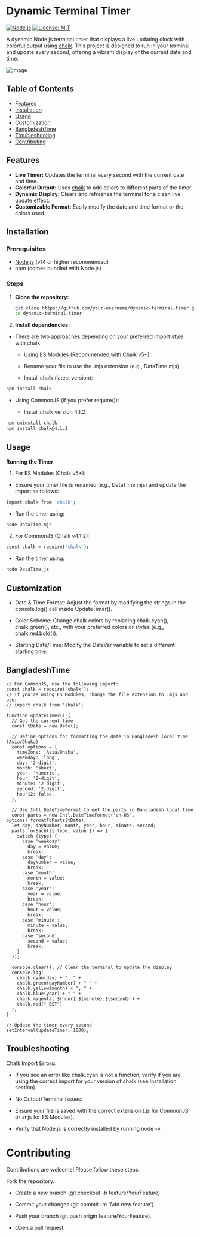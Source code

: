 # Dynamic Terminal Timer

[![Node.js](https://img.shields.io/badge/Node.js-%3E%3D14-brightgreen)](https://nodejs.org/) [![License: MIT](https://img.shields.io/badge/License-MIT-yellow.svg)](LICENSE)

A dynamic Node.js terminal timer that displays a live updating clock with colorful output using [chalk](https://github.com/chalk/chalk). This project is designed to run in your terminal and update every second, offering a vibrant display of the current date and time.

![image](https://github.com/user-attachments/assets/062da137-d85b-4dee-84d9-0f560786d51b)


## Table of Contents

- [Features](#features)
- [Installation](#installation)
- [Usage](#usage)
- [Customization](#customization)
- [BangladeshTime](#BangladeshTime)
- [Troubleshooting](#troubleshooting)
- [Contributing](#contributing)


## Features

- **Live Timer:** Updates the terminal every second with the current date and time.
- **Colorful Output:** Uses [chalk](https://github.com/chalk/chalk) to add colors to different parts of the timer.
- **Dynamic Display:** Clears and refreshes the terminal for a clean live update effect.
- **Customizable Format:** Easily modify the date and time format or the colors used.

## Installation

### Prerequisites

- [Node.js](https://nodejs.org/) (v14 or higher recommended)
- npm (comes bundled with Node.js)

### Steps

1. **Clone the repository:**
   ```bash
   git clone https://github.com/your-username/dynamic-terminal-timer.git
   cd dynamic-terminal-timer

2. **Install dependencies:**

- There are two approaches depending on your preferred import style with chalk:

   - Using ES Modules (Recommended with Chalk v5+):
   
   - Rename your file to use the .mjs extension (e.g., DataTime.mjs).
   
   - Install chalk (latest version):
```bash
npm install chalk
```

- Using CommonJS (if you prefer require()):

   - Install chalk version 4.1.2:
```bash
npm uninstall chalk
npm install chalk@4.1.2
```

## Usage
**Running the Timer**
 1. For ES Modules (Chalk v5+):
   - Ensure your timer file is renamed (e.g., DataTime.mjs) and update the import as follows:
```bash
import chalk from 'chalk';
```
- Run the timer using:
```bash
node DataTime.mjs
```
2. For CommonJS (Chalk v4.1.2):
```bash
const chalk = require('chalk');
```
   - Run the timer using:
```bash
node DataTime.js
```
## Customization
- Date & Time Format:
Adjust the format by modifying the strings in the console.log() call inside UpdateTimer().

- Color Scheme:
Change chalk colors by replacing chalk.cyan(), chalk.green(), etc., with your preferred colors or styles (e.g., chalk.red.bold()).

- Starting Date/Time:
Modify the DateVar variable to set a different starting time.

## BangladeshTime
```
// For CommonJS, use the following import:
const chalk = require('chalk');
// If you're using ES Modules, change the file extension to .mjs and use:
// import chalk from 'chalk';

function updateTimer() {
  // Get the current time
  const tDate = new Date();

  // Define options for formatting the date in Bangladesh local time (Asia/Dhaka)
  const options = {
    timeZone: 'Asia/Dhaka',
    weekday: 'long',
    day: '2-digit',
    month: 'short',
    year: 'numeric',
    hour: '2-digit',
    minute: '2-digit',
    second: '2-digit',
    hour12: false,
  };

  // Use Intl.DateTimeFormat to get the parts in Bangladesh local time
  const parts = new Intl.DateTimeFormat('en-US', options).formatToParts(tDate);
  let day, dayNumber, month, year, hour, minute, second;
  parts.forEach(({ type, value }) => {
    switch (type) {
      case 'weekday':
        day = value;
        break;
      case 'day':
        dayNumber = value;
        break;
      case 'month':
        month = value;
        break;
      case 'year':
        year = value;
        break;
      case 'hour':
        hour = value;
        break;
      case 'minute':
        minute = value;
        break;
      case 'second':
        second = value;
        break;
    }
  });

  console.clear(); // Clear the terminal to update the display
  console.log(
    chalk.cyan(day) + ", " +
    chalk.green(dayNumber) + " " +
    chalk.yellow(month) + ", " +
    chalk.blue(year) + " " +
    chalk.magenta(`${hour}:${minute}:${second}`) +
    chalk.red(" BST")
  );
}

// Update the timer every second
setInterval(updateTimer, 1000);
```

## Troubleshooting
Chalk Import Errors:

- If you see an error like chalk.cyan is not a function, verify if you are using the correct import for your version of chalk (see Installation section).

- No Output/Terminal Issues:

- Ensure your file is saved with the correct extension (.js for CommonJS or .mjs for ES Modules).

- Verify that Node.js is correctly installed by running node -v.

#  Contributing
Contributions are welcome! Please follow these steps:

Fork the repository.

- Create a new branch (git checkout -b feature/YourFeature).

- Commit your changes (git commit -m 'Add new feature').

- Push your branch (git push origin feature/YourFeature).

- Open a pull request.
